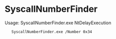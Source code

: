 # SyscallNumberFinder
Usage: SyscallNumberFinder.exe NtDelayExecution

       SyscallNumberFinder.exe /Number 0x34
       
       

